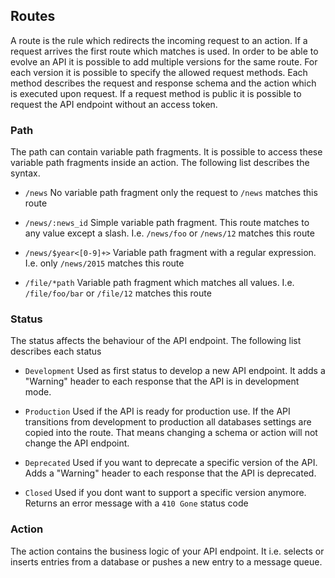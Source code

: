 
## Routes

A route is the rule which redirects the incoming request to an action. If a 
request arrives the first route which matches is used. In order to be able to
evolve an API it is possible to add multiple versions for the same route. For 
each version it is possible to specify the allowed request methods. Each method
describes the request and response schema and the action which is executed upon 
request. If a request method is public it is possible to request the API 
endpoint without an access token.

### Path

The path can contain variable path fragments. It is possible to access these 
variable path fragments inside an action. The following list describes the 
syntax.

* `/news`
  No variable path fragment only the request to `/news` matches this route

* `/news/:news_id`
  Simple variable path fragment. This route matches to any value except a slash.
  I.e. `/news/foo` or `/news/12` matches this route

* `/news/$year<[0-9]+>`
  Variable path fragment with a regular expression. I.e. only `/news/2015` 
  matches this route

* `/file/*path`
  Variable path fragment which matches all values. I.e. `/file/foo/bar` or 
  `/file/12` matches this route

### Status

The status affects the behaviour of the API endpoint. The following list 
describes each status

* `Development`
  Used as first status to develop a new API endpoint. It adds a "Warning" header 
  to each response that the API is in development mode.

* `Production`
  Used if the API is ready for production use. If the API transitions from 
  development to production all databases settings are copied into the route. 
  That means changing a schema or action will not change the API endpoint.

* `Deprecated`
  Used if you want to deprecate a specific version of the API. Adds a "Warning" 
  header to each response that the API is deprecated.

* `Closed`
  Used if you dont want to support a specific version anymore. Returns an error 
  message with a `410 Gone` status code

### Action

The action contains the business logic of your API endpoint. It i.e. selects
or inserts entries from a database or pushes a new entry to a message queue.

